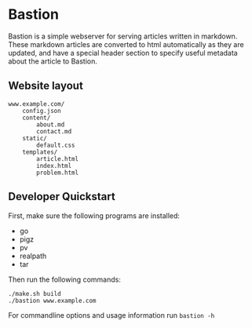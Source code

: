 # Bastion
Bastion is a simple webserver for serving articles written in markdown. These markdown
articles are converted to html automatically as they are updated, and have a special
header section to specify useful metadata about the article to Bastion.

## Website layout
```
www.example.com/
    config.json
    content/
        about.md
        contact.md
    static/
        default.css
    templates/
        article.html
        index.html
        problem.html
```

## Developer Quickstart
First, make sure the following programs are installed:
- go
- pigz
- pv
- realpath
- tar

Then run the following commands:
```
./make.sh build
./bastion www.example.com
```
For commandline options and usage information run `bastion -h`
